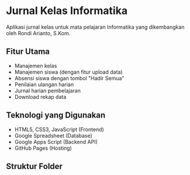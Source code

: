 # Jurnal Kelas Informatika

Aplikasi jurnal kelas untuk mata pelajaran Informatika yang dikembangkan oleh Rondi Arianto, S.Kom.

## Fitur Utama
- Manajemen kelas
- Manajemen siswa (dengan fitur upload data)
- Absensi siswa dengan tombol "Hadir Semua"
- Penilaian ulangan harian
- Jurnal harian pembelajaran
- Download rekap data

## Teknologi yang Digunakan
- HTML5, CSS3, JavaScript (Frontend)
- Google Spreadsheet (Database)
- Google Apps Script (Backend API)
- GitHub Pages (Hosting)

## Struktur Folder